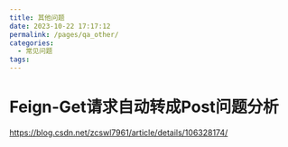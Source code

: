 ```yaml
---
title: 其他问题
date: 2023-10-22 17:17:12
permalink: /pages/qa_other/
categories:
  - 常见问题
tags:
---
```

# Feign-Get请求自动转成Post问题分析
https://blog.csdn.net/zcswl7961/article/details/106328174/